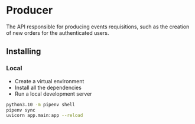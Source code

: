 # Producer

The API responsible for producing events requisitions, such as the creation of new orders for the authenticated users.

## Installing

### Local

- Create a virtual environment
- Install all the dependencies
- Run a local development server

```bash
python3.10 -m pipenv shell
pipenv sync
uvicorn app.main:app --reload
```
